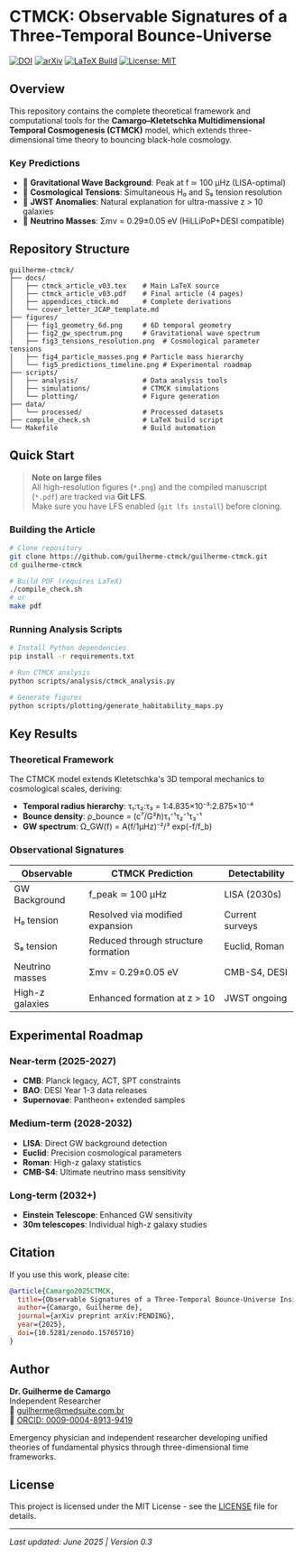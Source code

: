 # CTMCK: Observable Signatures of a Three-Temporal Bounce-Universe

[![DOI](https://zenodo.org/badge/DOI/10.5281/zenodo.15765710.svg)](https://doi.org/10.5281/zenodo.15765710)
[![arXiv](https://img.shields.io/badge/arXiv-PENDING-b31b1b.svg)](https://arxiv.org/abs/PENDING)
[![LaTeX Build](https://github.com/guilherme-ctmck/guilherme-ctmck/actions/workflows/latex-ci.yml/badge.svg)](https://github.com/guilherme-ctmck/guilherme-ctmck/actions/workflows/latex-ci.yml)
[![License: MIT](https://img.shields.io/badge/License-MIT-yellow.svg)](https://opensource.org/licenses/MIT)

## Overview

This repository contains the complete theoretical framework and computational tools for the **Camargo–Kletetschka Multidimensional Temporal Cosmogenesis (CTMCK)** model, which extends three-dimensional time theory to bouncing black-hole cosmology.

### Key Predictions

- 🌊 **Gravitational Wave Background**: Peak at f ≃ 100 μHz (LISA-optimal)
- 🔭 **Cosmological Tensions**: Simultaneous H₀ and S₈ tension resolution  
- 🌌 **JWST Anomalies**: Natural explanation for ultra-massive z > 10 galaxies
- 🔬 **Neutrino Masses**: Σmν = 0.29±0.05 eV (HiLLiPoP+DESI compatible)

## Repository Structure

```
guilherme-ctmck/
├── docs/
│   ├── ctmck_article_v03.tex    # Main LaTeX source
│   ├── ctmck_article_v03.pdf    # Final article (4 pages)
│   ├── appendices_ctmck.md      # Complete derivations
│   └── cover_letter_JCAP_template.md
├── figures/
│   ├── fig1_geometry_6d.png     # 6D temporal geometry
│   ├── fig2_gw_spectrum.png     # Gravitational wave spectrum
│   ├── fig3_tensions_resolution.png  # Cosmological parameter tensions
│   ├── fig4_particle_masses.png # Particle mass hierarchy
│   └── fig5_predictions_timeline.png # Experimental roadmap
├── scripts/
│   ├── analysis/                # Data analysis tools
│   ├── simulations/             # CTMCK simulations
│   └── plotting/                # Figure generation
├── data/
│   └── processed/               # Processed datasets
├── compile_check.sh             # LaTeX build script
└── Makefile                     # Build automation
```

## Quick Start

> **Note on large files**  
> All high-resolution figures (`*.png`) and the compiled manuscript (`*.pdf`)
> are tracked via **Git LFS**.  
> Make sure you have LFS enabled (`git lfs install`) before cloning.

### Building the Article

```bash
# Clone repository
git clone https://github.com/guilherme-ctmck/guilherme-ctmck.git
cd guilherme-ctmck

# Build PDF (requires LaTeX)
./compile_check.sh
# or
make pdf
```

### Running Analysis Scripts

```bash
# Install Python dependencies
pip install -r requirements.txt

# Run CTMCK analysis
python scripts/analysis/ctmck_analysis.py

# Generate figures
python scripts/plotting/generate_habitability_maps.py
```

## Key Results

### Theoretical Framework

The CTMCK model extends Kletetschka's 3D temporal mechanics to cosmological scales, deriving:

- **Temporal radius hierarchy**: τ₁:τ₂:τ₃ = 1:4.835×10⁻³:2.875×10⁻⁴
- **Bounce density**: ρ_bounce = (c⁷/G²ℏ)τ₁⁻¹τ₂⁻¹τ₃⁻¹  
- **GW spectrum**: Ω_GW(f) = A(f/1μHz)⁻²/³ exp(-f/f_b)

### Observational Signatures

| Observable | CTMCK Prediction | Detectability |
|------------|------------------|---------------|
| GW Background | f_peak ≃ 100 μHz | LISA (2030s) |
| H₀ tension | Resolved via modified expansion | Current surveys |
| S₈ tension | Reduced through structure formation | Euclid, Roman |
| Neutrino masses | Σmν = 0.29±0.05 eV | CMB-S4, DESI |
| High-z galaxies | Enhanced formation at z > 10 | JWST ongoing |

## Experimental Roadmap

### Near-term (2025-2027)
- **CMB**: Planck legacy, ACT, SPT constraints
- **BAO**: DESI Year 1-3 data releases  
- **Supernovae**: Pantheon+ extended samples

### Medium-term (2028-2032)
- **LISA**: Direct GW background detection
- **Euclid**: Precision cosmological parameters
- **Roman**: High-z galaxy statistics
- **CMB-S4**: Ultimate neutrino mass sensitivity

### Long-term (2032+)
- **Einstein Telescope**: Enhanced GW sensitivity
- **30m telescopes**: Individual high-z galaxy studies

## Citation

If you use this work, please cite:

```bibtex
@article{Camargo2025CTMCK,
  title={Observable Signatures of a Three-Temporal Bounce-Universe Inside a Black Hole},
  author={Camargo, Guilherme de},
  journal={arXiv preprint arXiv:PENDING},
  year={2025},
  doi={10.5281/zenodo.15765710}
}
```

## Author

**Dr. Guilherme de Camargo**  
Independent Researcher  
📧 guilherme@medsuite.com.br  
🔗 [ORCID: 0009-0004-8913-9419](https://orcid.org/0009-0004-8913-9419)

Emergency physician and independent researcher developing unified theories of fundamental physics through three-dimensional time frameworks.

## License

This project is licensed under the MIT License - see the [LICENSE](LICENSE) file for details.

---

*Last updated: June 2025 | Version 0.3*